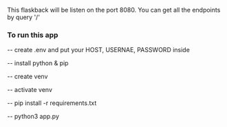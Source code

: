 This flaskback will be listen on the port 8080.
You can get all the endpoints by query '/'

### To run this app

-- create .env and put your HOST, USERNAE, PASSWORD inside

-- install python & pip

-- create venv

-- activate venv

-- pip install -r requirements.txt

-- python3 app.py

